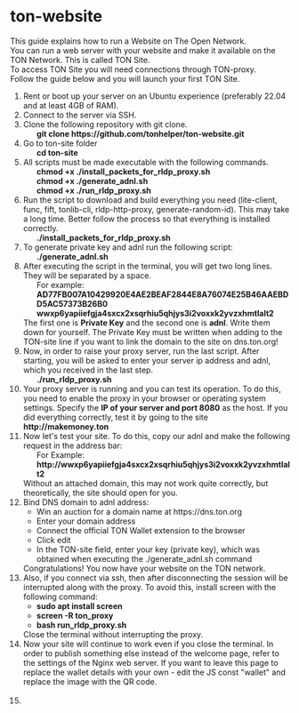 # ton-website
This guide explains how to run a Website on The Open Network.<br>
You can run a web server with your website and make it available on the TON Network. This is called TON Site.<br>
To access TON Site you will need connections through TON-proxy.<br>
Follow the guide below and you will launch your first TON Site.<br>

<ol>
  <li>Rent or boot up your server on an Ubuntu experience (preferably 22.04 and at least 4GB of RAM).</li>
  <li>Connect to the server via SSH.</li>
  <li>Clone the following repository with git clone.
    <ol>
      <strong>git clone https://github.com/tonhelper/ton-website.git</strong>
    </ol>
  </li>
  <li>Go to ton-site folder
    <ol>
      <strong>cd ton-site</strong>
    </ol>
  </li>
  <li>All scripts must be made executable with the following commands.
    <ol>
      <strong>chmod +x ./install_packets_for_rldp_proxy.sh</strong>
    </ol>
    <ol>
      <strong>chmod +x ./generate_adnl.sh</strong>
    </ol>
    <ol>
      <strong>chmod +x ./run_rldp_proxy.sh</strong>
    </ol>
  </li>
  <li>
Run the script to download and build everything you need (lite-client, func, fift, tonlib-cli, rldp-http-proxy, generate-random-id). This may take a long time. Better follow the process so that everything is installed correctly.
    <ol>
      <strong>./install_packets_for_rldp_proxy.sh</strong>
    </ol>
  </li>
  <li>To generate private key and adnl run the following script:
    <ol>
      <strong>./generate_adnl.sh</strong>
    </ol>
  </li>
  <li>After executing the script in the terminal, you will get two long lines. They will be separated by a space.
    <ol>
      For example: <strong>AD77FB007A10429920E4AE2BEAF2844E8A76074E25B46AAEBDD5AC57373B26B0  wwxp6yapiiefgja4sxcx2xsqrhiu5qhjys3i2voxxk2yvzxhmtlalt2</strong>
    </ol>
    The first one is <strong>Private Key</strong> and the second one is <strong>adnl</strong>. Write them down for yourself. The Private Key must be written when adding to the TON-site line if you want to link the domain to the site on dns.ton.org!
  </li>
  <li>Now, in order to raise your proxy server, run the last script. After starting, you will be asked to enter your server ip address and adnl, which you received in the last step.
      <ol>
      <strong>./run_rldp_proxy.sh</strong>
    </ol>
  </li>
  <li>Your proxy server is running and you can test its operation. To do this, you need to enable the proxy in your browser or operating system settings. Specify the <strong>IP of your server and port 8080</strong> as the host. If you did everything correctly, test it by going to the site <strong>http://makemoney.ton</strong></li>
  <li>Now let's test your site. To do this, copy our adnl and make the following request in the address bar:
    <ol>
      For Example: <strong>http://wwxp6yapiiefgja4sxcx2xsqrhiu5qhjys3i2voxxk2yvzxhmtlalt2</strong>
    </ol>
      Without an attached domain, this may not work quite correctly, but theoretically, the site should open for you.
  </li>
  <li>Bind DNS domain to adnl address:
      <ul>
      <li>Win an auction for a domain name at https://dns.ton.org</li>
      <li>Enter your domain address</li>
      <li>Сonnect the official TON Wallet extension to the browser</li>
      <li>Click edit</li>
      <li>In the TON-site field, enter your key (private key), which was obtained when executing the ./generate_adnl.sh command</li>
      </ul>
    Congratulations! You now have your website on the TON network.
  </li>
  <li>Also, if you connect via ssh, then after disconnecting the session will be interrupted along with the proxy. To avoid this, install screen with the following command:
      <ul>
      <li><strong>sudo apt install screen</strong></li>
      <li><strong>screen -R ton_proxy</strong></li>
      <li><strong>bash run_rldp_proxy.sh</strong></li>
      </ul>
    Close the terminal without interrupting the proxy.
  </li>
  <li>Now your site will continue to work even if you close the terminal. In order to publish something else instead of the welcome page, refer to the settings of the Nginx web server. If you want to leave this page to replace the wallet details with your own - edit the JS const "wallet" and replace the image with the QR code.</li>
  <br>
  <li></li>
</ol>
